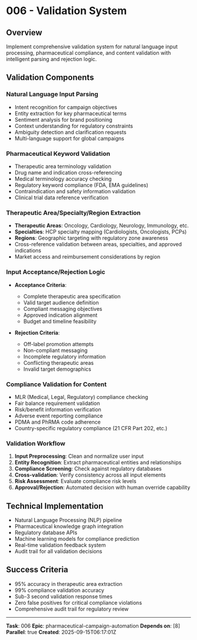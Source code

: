 # 006 - Validation System

## Overview
Implement comprehensive validation system for natural language input processing, pharmaceutical compliance, and content validation with intelligent parsing and rejection logic.

## Validation Components

### Natural Language Input Parsing
- Intent recognition for campaign objectives
- Entity extraction for key pharmaceutical terms
- Sentiment analysis for brand positioning
- Context understanding for regulatory constraints
- Ambiguity detection and clarification requests
- Multi-language support for global campaigns

### Pharmaceutical Keyword Validation
- Therapeutic area terminology validation
- Drug name and indication cross-referencing
- Medical terminology accuracy checking
- Regulatory keyword compliance (FDA, EMA guidelines)
- Contraindication and safety information validation
- Clinical trial data reference verification

### Therapeutic Area/Specialty/Region Extraction
- **Therapeutic Areas**: Oncology, Cardiology, Neurology, Immunology, etc.
- **Specialties**: HCP specialty mapping (Cardiologists, Oncologists, PCPs)
- **Regions**: Geographic targeting with regulatory zone awareness
- Cross-reference validation between areas, specialties, and approved indications
- Market access and reimbursement considerations by region

### Input Acceptance/Rejection Logic
- **Acceptance Criteria**:
  - Complete therapeutic area specification
  - Valid target audience definition
  - Compliant messaging objectives
  - Approved indication alignment
  - Budget and timeline feasibility

- **Rejection Criteria**:
  - Off-label promotion attempts
  - Non-compliant messaging
  - Incomplete regulatory information
  - Conflicting therapeutic areas
  - Invalid target demographics

### Compliance Validation for Content
- MLR (Medical, Legal, Regulatory) compliance checking
- Fair balance requirement validation
- Risk/benefit information verification
- Adverse event reporting compliance
- PDMA and PhRMA code adherence
- Country-specific regulatory compliance (21 CFR Part 202, etc.)

### Validation Workflow
1. **Input Preprocessing**: Clean and normalize user input
2. **Entity Recognition**: Extract pharmaceutical entities and relationships
3. **Compliance Screening**: Check against regulatory databases
4. **Cross-validation**: Verify consistency across all input elements
5. **Risk Assessment**: Evaluate compliance risk levels
6. **Approval/Rejection**: Automated decision with human override capability

## Technical Implementation
- Natural Language Processing (NLP) pipeline
- Pharmaceutical knowledge graph integration
- Regulatory database APIs
- Machine learning models for compliance prediction
- Real-time validation feedback system
- Audit trail for all validation decisions

## Success Criteria
- 95% accuracy in therapeutic area extraction
- 99% compliance validation accuracy
- Sub-3 second validation response times
- Zero false positives for critical compliance violations
- Comprehensive audit trail for regulatory review

---
**Task**: 006
**Epic**: pharmaceutical-campaign-automation
**Depends on**: [8]
**Parallel**: true
**Created**: 2025-09-15T06:17:01Z
